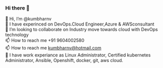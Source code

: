 ### Hi there 👋

👋 Hi, I’m @kumbharnv <br />
👀 I have experinced on DevOps.Cloud Engineer,Azure & AWSconsultant <br />
💞️ I’m looking to collaborate on Industry move towards cloud with DevOps technology <br />
📫 How to reach me +91 9604002580 <br />
📫 How to reach me kumbharnv@hotmail.com <br />
🔭 I have work experiance as Linux Administrator, Certified kubernetes Administrator, Ansible, Openshift, docker, git, aws cloud.
